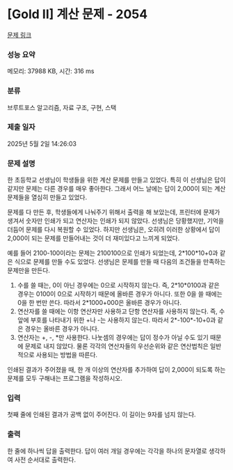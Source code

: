 # [Gold II] 계산 문제 - 2054 

[문제 링크](https://www.acmicpc.net/problem/2054) 

### 성능 요약

메모리: 37988 KB, 시간: 316 ms

### 분류

브루트포스 알고리즘, 자료 구조, 구현, 스택

### 제출 일자

2025년 5월 2일 14:26:03

### 문제 설명

<p>한 초등학교 선생님이 학생들을 위한 계산 문제를 만들고 있었다. 특히 이 선생님은 답이 같지만 문제는 다른 경우를 매우 좋아한다. 그래서 어느 날에는 답이 2,000이 되는 계산 문제들을 열심히 만들고 있었다.</p>

<p>문제를 다 만든 후, 학생들에게 나눠주기 위해서 출력을 해 보았는데, 프린터에 문제가 생겨서 숫자만 인쇄가 되고 연산자는 인쇄가 되지 않았다. 선생님은 당황했지만, 기억을 더듬어 문제를 다시 복원할 수 있었다. 하지만 선생님은, 오히려 이러한 상황에서 답이 2,000이 되는 문제를 만들어내는 것이 더 재미있다고 느끼게 되었다.</p>

<p>예를 들어 2100-100이라는 문제는 2100100으로 인쇄가 되었는데, 2*100*10+0과 같은 식으로 문제를 만들 수도 있었다. 선생님은 문제를 만들 때 다음의 조건들을 만족하는 문제만을 만든다.</p>

<ol>
	<li>수를 쓸 때는, 0이 아닌 경우에는 0으로 시작하지 않는다. 즉, 2*10*0100과 같은 경우는 0100이 0으로 시작하기 때문에 올바른 경우가 아니다. 또한 0을 쓸 때에는 0을 한 번만 쓴다. 따라서 2*1000+000은 올바른 경우가 아니다.</li>
	<li>연산자를 쓸 때에는 이항 연산자만 사용하고 단항 연산자를 사용하지 않는다. 즉, 수 앞에 부호를 나타내기 위한 +나 -는 사용하지 않는다. 따라서 2*-100*-10+0과 같은 경우는 올바른 경우가 아니다.</li>
	<li>연산자는 +, -, *만 사용한다. 나눗셈의 경우에는 답이 정수가 아닐 수도 있기 때문에 문제로 내지 않았다. 물론 각각의 연산자들의 우선순위와 같은 연산법칙은 일반적으로 사용되는 방법을 따른다.</li>
</ol>

<p>인쇄된 결과가 주어졌을 때, 한 개 이상의 연산자를 추가하여 답이 2,000이 되도록 하는 문제를 모두 구해내는 프로그램을 작성하시오.</p>

### 입력 

 <p>첫째 줄에 인쇄된 결과가 공백 없이 주어진다. 이 길이는 9자를 넘지 않는다.</p>

### 출력 

 <p>한 줄에 하나씩 답을 출력한다. 답이 여러 개일 경우에는 각각을 하나의 문자열로 생각하여 사전 순서대로 출력한다.</p>

